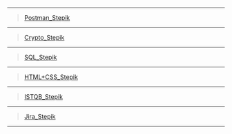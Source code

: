 ___
>[Postman_Stepik](https://stepik.org/cert/2034667)
___
>[Crypto_Stepik](https://stepik.org/cert/2039510)
___
>[SQL_Stepik](https://stepik.org/cert/2041992)
___
>[HTML+CSS_Stepik](https://stepik.org/cert/2042780)
___
>[ISTQB_Stepik](https://stepik.org/cert/2045699)
___
>[Jira_Stepik](https://stepik.org/cert/2046773)
___